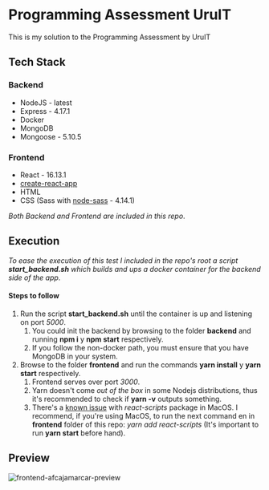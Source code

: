 # Programming Assessment UruIT
This is my solution to the Programming Assessment by UruIT

## Tech Stack ##
### Backend ###
* NodeJS - latest
* Express - 4.17.1
* Docker
* MongoDB
* Mongoose - 5.10.5
### Frontend ###
* React - 16.13.1
* [create-react-app](https://github.com/facebook/create-react-app)
* HTML
* CSS (Sass with [node-sass](https://www.npmjs.com/package/node-sass) - 4.14.1)

_Both Backend and Frontend are included in this repo_.
## Execution ##
_To ease the execution of this test I included in the repo's root a script **start_backend.sh** which builds and ups a docker container for the backend side of the app_.
#### Steps to follow ####
1. Run the script **start_backend.sh** until the container is up and listening on port _5000_.
    1. You could init the backend by browsing to the folder **backend** and running  **npm i** y **npm start** respectively.
    2. If you follow the non-docker path, you must ensure that you have MongoDB in your system.
2. Browse to the folder **frontend** and run the commands **yarn install** y **yarn start** respectively.
    1. Frontend serves over port _3000_.
    2. Yarn doesn't come _out of the box_ in some Nodejs distributions, thus it's recommended to check if **yarn -v** outputs something.
    3. There's a [known issue](https://github.com/facebook/create-react-app/issues/6594) with _react-scripts_ package in MacOS. I recommend,  if you're using MacOS, to run the next command en in **frontend** folder of this repo: _yarn add react-scripts_ (It's important to run **yarn start** before hand).

## Preview ##
![frontend-afcajamarcar-preview](https://i.ibb.co/fqd6sYM/Screenshot-20200919-114335.png)

